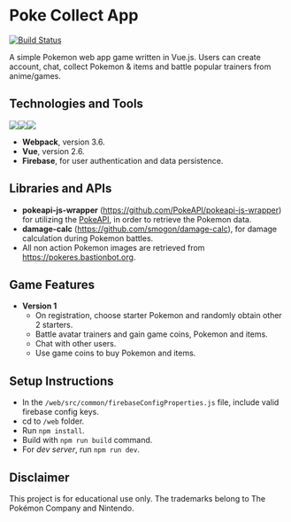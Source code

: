# Poke Collect App

[![Build Status](https://travis-ci.org/jzProg/poke-collect-app.svg?branch=master)](https://travis-ci.org/jzProg/poke-collect-app)

A simple Pokemon web app game written in Vue.js. Users can create account, chat, collect Pokemon & items and battle popular trainers from anime/games.


## Technologies and Tools
<img src="https://img.shields.io/badge/vuejs%20-%2335495e.svg?&style=for-the-badge&logo=vue.js&logoColor=%234FC08D"/><img src="https://img.shields.io/badge/webpack%20-%238DD6F9.svg?&style=for-the-badge&logo=webpack&logoColor=black"/><img src="https://img.shields.io/badge/firebase%20-%23039BE5.svg?&style=for-the-badge&logo=firebase"/>

- **Webpack**, version 3.6.
- **Vue**, version 2.6.
- **Firebase**, for user authentication and data persistence.


## Libraries and APIs

- **pokeapi-js-wrapper** (https://github.com/PokeAPI/pokeapi-js-wrapper) for utilizing the [PokeAPI](https://pokeapi.co/), in order to retrieve the Pokemon data. 
- **damage-calc** (https://github.com/smogon/damage-calc), for damage calculation during Pokemon battles.
- All non action Pokemon images are retrieved from https://pokeres.bastionbot.org.

## Game Features
- **Version 1**
  - On registration, choose starter Pokemon and randomly obtain other 2 starters.
  - Battle avatar trainers and gain game coins, Pokemon and items.
  - Chat with other users.
  - Use game coins to buy Pokemon and items.

## Setup Instructions

- In the `/web/src/common/firebaseConfigProperties.js` file, include valid firebase config keys.
- cd to `/web` folder.
- Run `npm install`.
- Build with `npm run build` command.
- For *dev server*, run `npm run dev`.

## Disclaimer

This project is for educational use only. The trademarks belong to The Pokémon Company and Nintendo.
